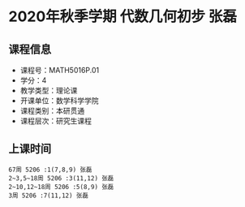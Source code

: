# 2020年秋季学期 代数几何初步 张磊






## 课程信息

- 课程号：MATH5016P.01
- 学分：4
- 教学类型：理论课
- 开课单位：数学科学学院
- 课程类别：本研贯通
- 课程层次：研究生课程

## 上课时间

```
67周 5206 :1(7,8,9) 张磊
2~3,5~18周 5206 :3(11,12) 张磊
2~10,12~18周 5206 :5(8,9) 张磊
3周 5206 :7(11,12) 张磊
```

